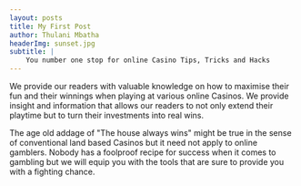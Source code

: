 ```yaml
---
layout: posts
title: My First Post
author: Thulani Mbatha
headerImg: sunset.jpg
subtitle: |
    You number one stop for online Casino Tips, Tricks and Hacks
---
```


We provide our readers with valuable knowledge on how to maximise their fun and their winnings when playing at various online Casinos. We provide insight and information that allows our readers to not only extend their playtime but to turn their investments into real wins.

The age old addage of "The house always wins" might be true in the sense of conventional land based Casinos but it need not apply to online gamblers. Nobody has a foolproof recipe for success when it comes to gambling but we will equip you with the tools that are sure to provide you with a fighting chance.